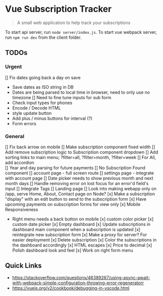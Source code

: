 # Vue Subscription Tracker

> A small web application to help track your subscriptions 

To start api server, run `node server/index.js`.
To start vue webpack server, run `npm run dev` from the client folder.

## TODOs
### Urgent

[] Fix dates going back a day on save 
- Save dates as ISO string in DB
- Dates are being parsed to local time in browser, need to only use no timezone
[] Need to fine tune inputs for sub form
- Check input types for phones
- Encode / Decode HTML
- style update button
- Add plus / minus buttons for interval (?)
- Form errors

### General

[] Fix back arrow on mobile
[] Make subscription component fixed width
[] Add remove subscription logic to Subscription component dropdown
[] Add sorting links to main menu; ?filter=all, ?filter=month, ?filter=week
  [] For All, add accordion  
[] Year and day parsing for future payments
[] No Subscription Found component
[] account page - full screen route
  [] settings page - integrate with account page
[] Date picker needs to show previous month and next month days
[] Handle removing error on lost focus for an error'd field's input
[] Integrate Tags
[] Landing page
[] Look into making webapp only on /app, serve Home, About, Contact page on Node?
[x] Make a subscription "display" with an edit button to send to the subscription form
[x] Have upcoming payments on subscription forms for view only
[x] Mobile Responsiveness 
- Right menu needs a back button on mobile
[x] custom color picker
[x] custom date picker
[x] Empty dashboard 
[x] Update subscriptions in dashboard main component when a subscription is updated
[x] reintegrate new subscription form
[x] Make a proxy for server? For easier deployment
[x] Delete subscription
[x] Color the subscriptions in the dashboard accordingly
[x] HTML escapes
[x] Price to decimal
[x] Polish dashboard look and feel
  [x] Work on right form menu

## Quick Links
- https://stackoverflow.com/questions/46389267/using-async-await-with-webpack-simple-configuration-throwing-error-regeneratorr
- https://vuejs.org/v2/cookbook/debugging-in-vscode.html
